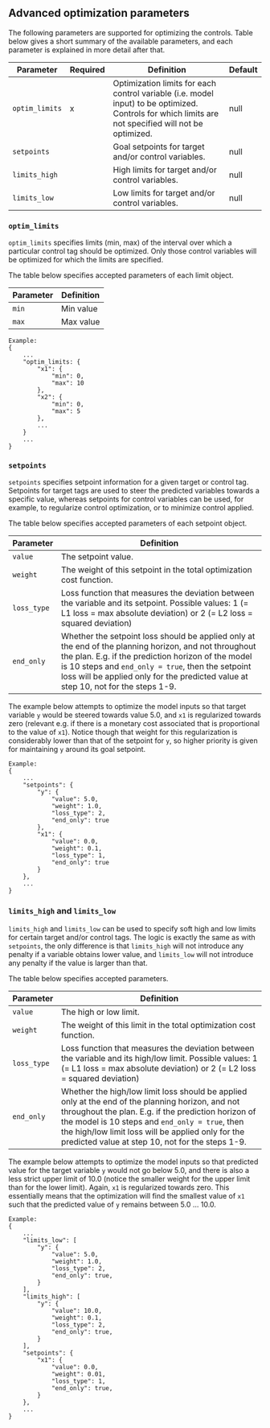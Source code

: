 ## Advanced optimization parameters

The following parameters are supported for optimizing the controls. Table below gives a short summary of the available
parameters, and each parameter is explained in more detail after that.

| Parameter      | Required | Definition                                                                                                                                           | Default |
| -------------- | -------- | ---------------------------------------------------------------------------------------------------------------------------------------------------- | ------- |
| `optim_limits` | x        | Optimization limits for each control variable (i.e. model input) to be optimized. Controls for which limits are not specified will not be optimized. | null    |
| `setpoints`    |          | Goal setpoints for target and/or control variables.                                                                                                  | null    |
| `limits_high`  |          | High limits for target and/or control variables.                                                                                                     | null    |
| `limits_low`   |          | Low limits for target and/or control variables.                                                                                                      | null    |

### `optim_limits`

`optim_limits` specifies limits (min, max) of the interval over which a particular control tag should be optimized. Only
those control variables will be optimized for which the limits are specified.

The table below specifies accepted parameters of each limit object.

| Parameter | Definition |
| --------- | ---------- |
| `min`     | Min value  |
| `max`     | Max value  |

```
Example:
{
    ...
    "optim_limits: {
        "x1": {
            "min": 0,
            "max": 10
        },
        "x2": {
            "min": 0,
            "max": 5
        },
        ...
    }
    ...
}

```

### `setpoints`

`setpoints` specifies setpoint information for a given target or control tag. Setpoints for target tags are used to
steer the predicted variables towards a specific value, whereas setpoints for control variables can be used, for
example, to regularize control optimization, or to minimize control applied.

The table below specifies accepted parameters of each setpoint object.

| Parameter   | Definition                                                                                                                                                                                                                                                                                              |
| ----------- | ------------------------------------------------------------------------------------------------------------------------------------------------------------------------------------------------------------------------------------------------------------------------------------------------------- |
| `value`     | The setpoint value.                                                                                                                                                                                                                                                                                     |
| `weight`    | The weight of this setpoint in the total optimization cost function.                                                                                                                                                                                                                                    |
| `loss_type` | Loss function that measures the deviation between the variable and its setpoint. Possible values: 1 (= L1 loss = max absolute deviation) or 2 (= L2 loss = squared deviation)                                                                                                                           |
| `end_only`  | Whether the setpoint loss should be applied only at the end of the planning horizon, and not throughout the plan. E.g. if the prediction horizon of the model is 10 steps and `end_only = true`, then the setpoint loss will be applied only for the predicted value at step 10, not for the steps 1-9. |

The example below attempts to optimize the model inputs so that target variable `y` would be steered towards value 5.0,
and `x1` is regularized towards zero (relevant e.g. if there is a monetary cost associated that is proportional to the
value of `x1`). Notice though that weight for this regularization is considerably lower than that of the setpoint for
`y`, so higher priority is given for maintaining `y` around its goal setpoint.

```
Example:
{
    ...
    "setpoints": {
        "y": {
            "value": 5.0,
            "weight": 1.0,
            "loss_type": 2,
            "end_only": true
        },
        "x1": {
            "value": 0.0,
            "weight": 0.1,
            "loss_type": 1,
            "end_only": true
        }
    },
    ...
}
```

### `limits_high` and `limits_low`

`limits_high` and `limits_low` can be used to specify soft high and low limits for certain target and/or control tags.
The logic is exactly the same as with `setpoints`, the only difference is that `limits_high` will not introduce any
penalty if a variable obtains lower value, and `limits_low` will not introduce any penalty if the value is larger than
that.

The table below specifies accepted parameters.

| Parameter   | Definition                                                                                                                                                                                                                                                                                                          |
| ----------- | ------------------------------------------------------------------------------------------------------------------------------------------------------------------------------------------------------------------------------------------------------------------------------------------------------------------- |
| `value`     | The high or low limit.                                                                                                                                                                                                                                                                                              |
| `weight`    | The weight of this limit in the total optimization cost function.                                                                                                                                                                                                                                                   |
| `loss_type` | Loss function that measures the deviation between the variable and its high/low limit. Possible values: 1 (= L1 loss = max absolute deviation) or 2 (= L2 loss = squared deviation)                                                                                                                                 |
| `end_only`  | Whether the high/low limit loss should be applied only at the end of the planning horizon, and not throughout the plan. E.g. if the prediction horizon of the model is 10 steps and `end_only = true`, then the high/low limit loss will be applied only for the predicted value at step 10, not for the steps 1-9. |

The example below attempts to optimize the model inputs so that predicted value for the target variable `y` would not go
below 5.0, and there is also a less strict upper limit of 10.0 (notice the smaller weight for the upper limit than for
the lower limit). Again, `x1` is regularized towards zero. This essentially means that the optimization will find the
smallest value of `x1` such that the predicted value of `y` remains between 5.0 ... 10.0.

```
Example:
{
    ...
    "limits_low": [
        "y": {
            "value": 5.0,
            "weight": 1.0,
            "loss_type": 2,
            "end_only": true,
        }
    ],
    "limits_high": [
        "y": {
            "value": 10.0,
            "weight": 0.1,
            "loss_type": 2,
            "end_only": true,
        }
    ],
    "setpoints": {
        "x1": {
            "value": 0.0,
            "weight": 0.01,
            "loss_type": 1,
            "end_only": true,
        }
    },
    ...
}
```
